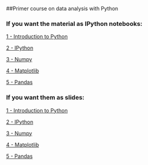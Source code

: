 ##Primer course on data analysis with Python
### If you want the material as IPython notebooks:
<a href="http://nbviewer.ipython.org/github/hserrano/python-data-analysis/blob/master/1-Introduction_to_Python.ipynb">1 - Introduction to Python</a>
  
<a href="http://nbviewer.ipython.org/github/hserrano/python-data-analysis/blob/master/2-IPython.ipynb">2 - IPython</a>

<a href="http://nbviewer.ipython.org/github/hserrano/python-data-analysis/blob/master/3-Numpy.ipynb">3 - Numpy</a>

<a href="http://nbviewer.ipython.org/github/hserrano/python-data-analysis/blob/master/4-Matplotlib.ipynb">4 - Matplotlib</a>

<a href="http://nbviewer.ipython.org/github/hserrano/python-data-analysis/blob/master/5-Pandas.ipynb">5 - Pandas</a>

### If you want them as slides:
<a href="http://nbviewer.ipython.org/format/slides/github/hserrano/python-data-analysis/blob/master/1-Introduction_to_Python.ipynb">1 - Introduction to Python</a>
  
<a href="http://nbviewer.ipython.org/format/slides/github/hserrano/python-data-analysis/blob/master/2-IPython.ipynb">2 - IPython</a>

<a href="http://nbviewer.ipython.org/format/slides/github/hserrano/python-data-analysis/blob/master/3-Numpy.ipynb">3 - Numpy</a>

<a href="http://nbviewer.ipython.org/format/slides/github/hserrano/python-data-analysis/blob/master/4-Matplotlib.ipynb">4 - Matplotlib</a>

<a href="http://nbviewer.ipython.org/format/slides/github/hserrano/python-data-analysis/blob/master/5-Pandas.ipynb">5 - Pandas</a>
